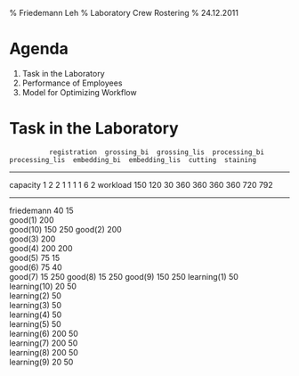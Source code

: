 % Friedemann Leh 
% Laboratory Crew Rostering
% 24.12.2011

Agenda
======

1) Task in the Laboratory
2) Performance of Employees
3) Model for Optimizing Workflow



Task in the Laboratory
=====================


              registration  grossing_bi  grossing_lis  processing_bi  processing_lis  embedding_bi  embedding_lis  cutting  staining
--------      ------------  -----------  ------------  -------------  --------------  ------------  -------------  -------  --------
capacity      1             2            2             1              1               1             1              6        2
workload      150           120          30            360            360             360           360            720      792
--------      ------------  -----------  ------------  -------------  --------------  ------------  -------------  -------  --------
friedemann                  40           15                                                                                  
good(1)                                                               200                                                    
good(10)                                                                                                           150      250
good(2)                                                               200                                                    
good(3)                                                                               200                                    
good(4)                                                                               200           200                      
good(5)       75                         15                                                                                  
good(6)       75            40                                                                                               
good(7)                                  15                                                                                 250
good(8)                                  15                                                                                 250
good(9)                                                                                                            150      250
learning(1)                                                                                                        50        
learning(10)                20                                                                                     50        
learning(2)                                                                                                        50        
learning(3)                                                                                                        50        
learning(4)                                                                                                        50        
learning(5)                                                                                                        50        
learning(6)                                                                                         200            50        
learning(7)                                            200                                                         50        
learning(8)                                            200                                                         50        
learning(9)                 20                                                                                     50        

